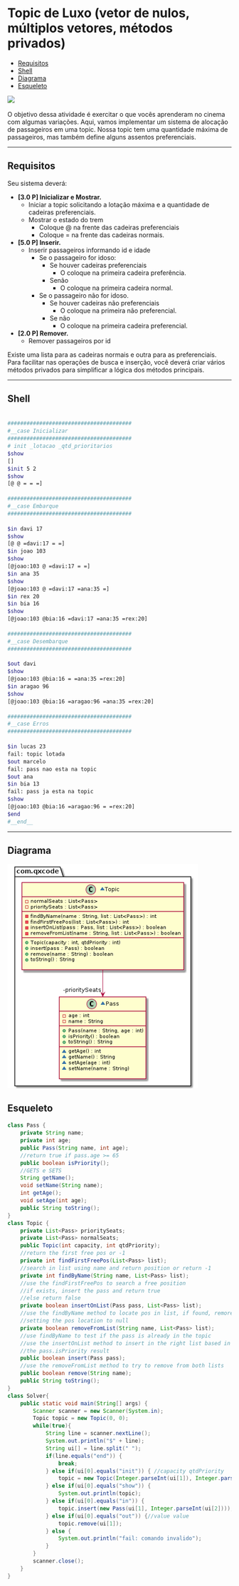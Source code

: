 # Topic de Luxo (vetor de nulos, múltiplos vetores, métodos privados)
[](solver.cpp)
<!--TOC_BEGIN-->
- [Requisitos](#requisitos)
- [Shell](#shell)
- [Diagrama](#diagrama)
- [Esqueleto](#esqueleto)
<!--TOC_END-->
![](figura.jpg)

O objetivo dessa atividade é exercitar o que vocês aprenderam no cinema com algumas variações. Aqui, vamos implementar um sistema de alocação de passageiros em uma topic. Nossa topic tem uma quantidade máxima de passageiros, mas também define alguns assentos preferenciais.

***
## Requisitos
Seu sistema deverá:

- **[3.0 P] Inicializar e Mostrar.** 
    - Iniciar a topic solicitando a lotação máxima e a quantidade de cadeiras preferenciais.
    - Mostrar o estado do trem
        - Coloque @ na frente das cadeiras preferenciais
        - Coloque = na frente das cadeiras normais.
- **[5.0 P] Inserir.** 
    - Inserir passageiros informando id e idade
        - Se o passageiro for idoso:
            - Se houver cadeiras preferenciais
                - O coloque na primeira cadeira preferência.
            - Senão
                - O coloque na primeira cadeira normal.
        - Se o passageiro não for idoso.
            - Se houver cadeiras não preferenciais
                - O coloque na primeira não preferencial.
            - Se não
                - O coloque na primeira cadeira preferencial.
- **[2.0 P] Remover.** 
    - Remover passageiros por id

Existe uma lista para as cadeiras normais e outra para as preferenciais. Para facilitar nas operações de busca e inserção, você deverá criar vários métodos privados para simplificar a lógica dos métodos principais.

***
## Shell

```bash

#######################################
#__case Inicializar
#######################################
# init _lotacao _qtd_prioritarios
$show
[]
$init 5 2
$show
[@ @ = = =]

#######################################
#__case Embarque
#######################################

$in davi 17
$show
[@ @ =davi:17 = =]
$in joao 103
$show
[@joao:103 @ =davi:17 = =]
$in ana 35
$show
[@joao:103 @ =davi:17 =ana:35 =]
$in rex 20
$in bia 16
$show
[@joao:103 @bia:16 =davi:17 =ana:35 =rex:20]

#######################################
#__case Desembarque
#######################################

$out davi
$show
[@joao:103 @bia:16 = =ana:35 =rex:20]
$in aragao 96
$show
[@joao:103 @bia:16 =aragao:96 =ana:35 =rex:20]

#######################################
#__case Erros
#######################################

$in lucas 23
fail: topic lotada
$out marcelo
fail: pass nao esta na topic
$out ana
$in bia 13
fail: pass ja esta na topic
$show
[@joao:103 @bia:16 =aragao:96 = =rex:20]
$end
#__end__
```

***
## Diagrama
![](diagrama.png)


## Esqueleto
<!--FILTER Solver.java java-->
```java
class Pass {
    private String name;
    private int age;
    public Pass(String name, int age);
    //return true if pass.age >= 65
    public boolean isPriority();
    //GETS e SETS
    String getName();
    void setName(String name);
    int getAge();
    void setAge(int age);
    public String toString();
}
class Topic {
    private List<Pass> prioritySeats;
    private List<Pass> normalSeats;
    public Topic(int capacity, int qtdPriority);
    //return the first free pos or -1
    private int findFirstFreePos(List<Pass> list);
    //search in list using name and return position or return -1
    private int findByName(String name, List<Pass> list);
    //use the findFirstFreePos to search a free position
    //if exists, insert the pass and return true
    //else return false
    private boolean insertOnList(Pass pass, List<Pass> list);
    //use the findByName method to locate pos in list, if found, remore the person
    //setting the pos location to null
    private boolean removeFromList(String name, List<Pass> list);
    //use findByName to test if the pass is already in the topic
    //use the insertOnList method to insert in the right list based in
    //the pass.isPriority result
    public boolean insert(Pass pass);
    //use the removeFromList method to try to remove from both lists
    public boolean remove(String name);
    public String toString();
}
class Solver{
    public static void main(String[] args) {
        Scanner scanner = new Scanner(System.in);
        Topic topic = new Topic(0, 0);
        while(true){
            String line = scanner.nextLine();
            System.out.println("$" + line);
            String ui[] = line.split(" ");
            if(line.equals("end")) {
                break;
            } else if(ui[0].equals("init")) { //capacity qtdPriority
                topic = new Topic(Integer.parseInt(ui[1]), Integer.parseInt(ui[2]));
            } else if(ui[0].equals("show")) {
                System.out.println(topic);
            } else if(ui[0].equals("in")) {
                topic.insert(new Pass(ui[1], Integer.parseInt(ui[2])));
            } else if(ui[0].equals("out")) {//value value
                topic.remove(ui[1]);
            } else {
                System.out.println("fail: comando invalido");
            }
        }
        scanner.close();
    }
}
```
<!--FILTER_END-->